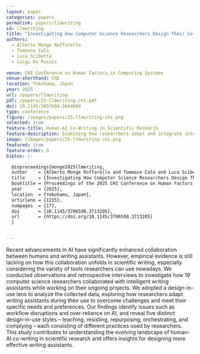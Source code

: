 ```yaml
---
layout: paper
categories: papers
permalink: papers/llmwriting
id: llmwriting
title: "Investigating How Computer Science Researchers Design Their Co-Writing Experiences With AI"
authors: 
  - Alberto Monge Roffarello  
  - Tommaso Calò
  - Luca Scibetta
  - Luigi De Russis
  
venue: CHI Conference on Human Factors in Computing Systems
venue-shorthand: CHI
location: Yokohama, Japan
year: 2025
url: /papers/llmwriting
pdf: /papers/25-llmwriting-chi.pdf
doi: 10.1145/3657604.3664694
type: conference
figure: /images/papers/25-llmwriting-chi.png
selected: true
feature-title: Human-AI Co-Writing in Scientific Research
feature-description: Examining how researchers adapt and integrate intelligent writing assistants in scientific writing.
image: /images/papers/25-llmwriting-chi.png
featured: true
feature-order: 0
bibtex: |-

  @inproceedings{monge2025llmwriting,
  author    = {Alberto Monge Roffarello and Tommaso Calò and Luca Scibetta and Luigi De Russis},
  title     = {Investigating How Computer Science Researchers Design Their Co-Writing Experiences With AI},
  booktitle = {Proceedings of the 2025 CHI Conference on Human Factors in Computing Systems (CHI '25)},
  year      = {2025},
  location  = {Yokohama, Japan},
  articleno = {1215},
  numpages  = {17},
  doi       = {10.1145/3706598.3713205},
  url       = {https://doi.org/10.1145/3706598.3713205}
  }


---
```


Recent advancements in AI have significantly enhanced collaboration between humans and writing assistants. However, empirical evidence is still lacking on how this collaboration unfolds in scientific writing, especially considering the variety of tools researchers can use nowadays. We conducted observations and retrospective interviews to investigate how 19 computer science researchers collaborated with intelligent writing assistants while working on their ongoing projects. We adopted a design-in-use lens to analyze the collected data, exploring how researchers adapt writing assistants during their use to overcome challenges and meet their specific needs and preferences. Our findings identify issues such as workflow disruptions and over-reliance on AI, and reveal five distinct design-in-use styles – teaching, resisting, repurposing, orchestrating, and complying – each consisting of different practices used by researchers. This study contributes to understanding the evolving landscape of human-AI co-writing in scientific research and offers insights for designing more effective writing assistants.
